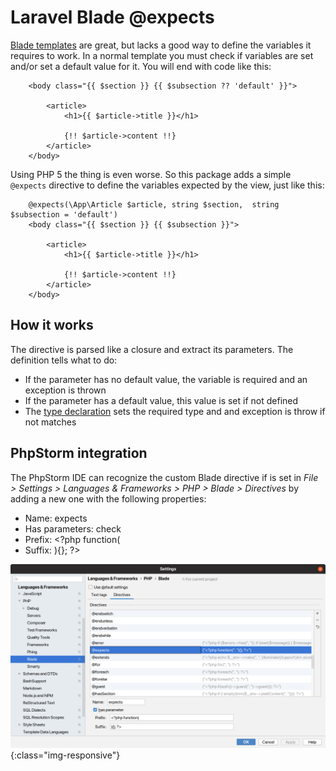 # Laravel Blade @expects

[Blade templates](https://laravel.com/docs/5.8/blade) are great, but lacks a good way to define the variables it 
requires to work. In a normal template you must check if variables are set and/or set a default value for it. You will
end with code like this:

```blade
    <body class="{{ $section }} {{ $subsection ?? 'default' }}">
        
        <article>
            <h1>{{ $article->title }}</h1>
            
            {!! $article->content !!}
        </article>
    </body>
``` 

Using PHP 5 the thing is even worse. So this package adds a simple `@expects` directive to define the variables expected 
by the view, just like this:

```blade
    @expects(\App\Article $article, string $section,  string $subsection = 'default')
    <body class="{{ $section }} {{ $subsection }}">
            
        <article>
            <h1>{{ $article->title }}</h1>
            
            {!! $article->content !!}
        </article>
    </body>
```

## How it works

The directive is parsed like a closure and extract its parameters. The definition tells what to do:

* If the parameter has no default value, the variable is required and an exception is thrown
* If the parameter has a default value, this value is set if not defined
* The [type declaration](https://www.php.net/manual/en/functions.arguments.php#functions.arguments.type-declaration)
sets the required type and and exception is throw if not matches

## PhpStorm integration

The PhpStorm IDE can recognize the custom Blade directive if is set in *File > Settings > Languages & Frameworks > PHP >
Blade > Directives* by adding a new one with the following properties:

 * Name: expects
 * Has parameters: check
 * Prefix: <?php function(
 * Suffix: ){}; ?>

![test image size](phpstorm.png){:class="img-responsive"}